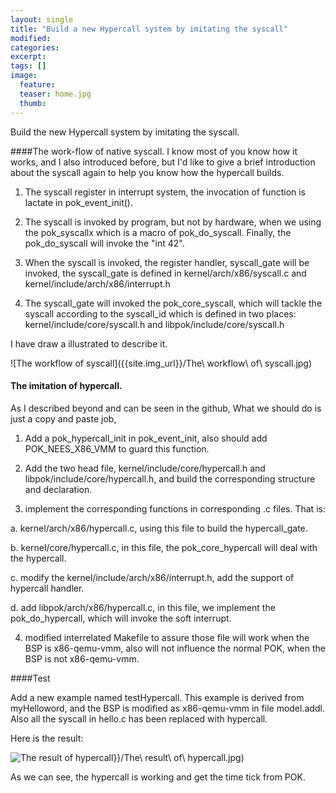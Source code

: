 ```yaml
---
layout: single
title: "Build a new Hypercall system by imitating the syscall"
modified:
categories: 
excerpt:
tags: []
image:
  feature:
  teaser: home.jpg
  thumb:
---
```


Build the new Hypercall system by imitating the syscall.

####The work-flow of native syscall.
I know most of you know how it works, and I also introduced before, but I'd like to give a brief introduction about the syscall again to help you know how the hypercall builds.

1. The syscall register in interrupt system, the invocation of function is lactate in pok_event_init().

2. The syscall is invoked by program, but not by hardware, when we using the pok_syscallx which is a macro of pok_do_syscall. Finally, the pok_do_syscall will invoke the "int 42".

3. When the syscall is invoked, the register handler, syscall_gate will be invoked, the syscall_gate is defined in kernel/arch/x86/syscall.c and kernel/include/arch/x86/interrupt.h 

4. The syscall_gate will invoked the pok_core_syscall, which will tackle the syscall according to the syscall_id which is defined in two places: kernel/include/core/syscall.h and libpok/include/core/syscall.h

I have draw a illustrated to describe it.

![The workflow of syscall]({{site.img_url}}/The\ workflow\ of\ syscall.jpg)


#### The imitation of hypercall.

As I described beyond and can be seen in the github, What we should do is just a copy and paste job, 

1. Add a pok_hypercall_init in pok_event_init, also should add POK_NEES_X86_VMM to guard this function.

2. Add the two head file, kernel/include/core/hypercall.h and libpok/include/core/hypercall.h, and build the corresponding structure and declaration.

3. implement the corresponding functions in corresponding .c files. That is:

  a. kernel/arch/x86/hypercall.c, using this file to build the hypercall_gate.

  b. kernel/core/hypercall.c, in this file, the pok_core_hypercall will deal with the hypercall.

  c. modify the kernel/include/arch/x86/interrupt.h, add the support of hypercall handler.

  d. add libpok/arch/x86/hypercall.c, in this file, we implement the pok_do_hypercall, which will invoke the soft interrupt.

4. modified interrelated Makefile to assure those file will work when the BSP is x86-qemu-vmm, also will not influence the normal POK, when the BSP is not x86-qemu-vmm.

####Test

Add a new example named testHypercall. This example is derived from myHelloword, and the BSP is modified as x86-qemu-vmm in file model.addl. Also all the syscall in hello.c has been replaced with hypercall.

Here is the result:

![The result of hypercall]({{site.img_url)}}/The\ result\ of\ hypercall.jpg)

As we can see, the hypercall is working and get the time tick from POK.
